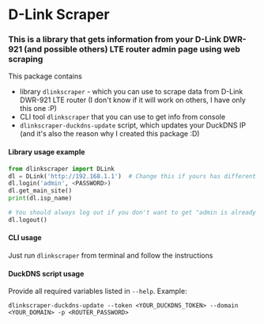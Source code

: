 # D-Link Scraper
### This is a library that gets information from your D-Link DWR-921 (and possible others) LTE router admin page using web scraping

This package contains 
 - library `dlinkscraper` - which you can use to scrape data from D-Link DWR-921 LTE router 
(I don't know if it will work on others, I have only this one :P)
 - CLI tool `dlinkscraper` that you can use to get info from console
 - `dlinkscraper-duckdns-update` script, which updates your DuckDNS IP
(and it's also the reason why I created this package :D)

#### Library usage example
```python
from dlinkscraper import DLink
dl = DLink('http://192.168.1.1')  # Change this if yours has different IP
dl.login('admin', <PASSWORD>)
dl.get_main_site()
print(dl.isp_name)

# You should always log out if you don't want to get "admin is already logged in" later
dl.logout()
```

#### CLI usage
Just run `dlinkscraper` from terminal and follow the instructions

#### DuckDNS script usage
Provide all required variables listed in `--help`. Example:
```shell script
dlinkscraper-duckdns-update --token <YOUR_DUCKDNS_TOKEN> --domain <YOUR_DOMAIN> -p <ROUTER_PASSWORD>
```
